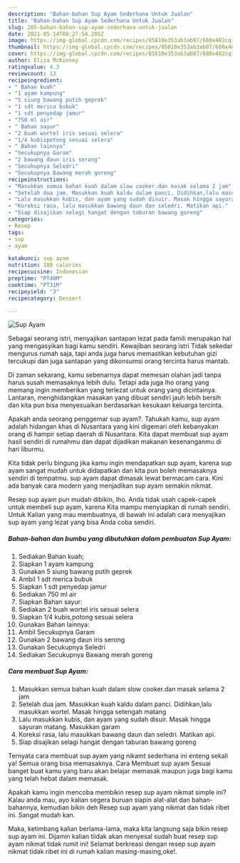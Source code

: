 ```yaml
---
description: "Bahan-bahan Sup Ayam Sederhana Untuk Jualan"
title: "Bahan-bahan Sup Ayam Sederhana Untuk Jualan"
slug: 205-bahan-bahan-sup-ayam-sederhana-untuk-jualan
date: 2021-05-14T08:27:54.205Z
image: https://img-global.cpcdn.com/recipes/85810e353ab3ab07/680x482cq70/sup-ayam-foto-resep-utama.jpg
thumbnail: https://img-global.cpcdn.com/recipes/85810e353ab3ab07/680x482cq70/sup-ayam-foto-resep-utama.jpg
cover: https://img-global.cpcdn.com/recipes/85810e353ab3ab07/680x482cq70/sup-ayam-foto-resep-utama.jpg
author: Eliza McKinney
ratingvalue: 4.3
reviewcount: 13
recipeingredient:
- " Bahan kuah"
- "1 ayam kampung"
- "5 siung bawang putih geprek"
- "1 sdt merica bubuk"
- "1 sdt penyedap jamur"
- "750 ml air"
- " Bahan sayur"
- "2 buah wortel iris sesuai selera"
- "1/4 kubispotong sesuai selera"
- " Bahan lainnya"
- "Secukupnya Garam"
- "2 bawang daun iris serong"
- "Secukupnya Seledri"
- "Secukupnya Bawang merah goreng"
recipeinstructions:
- "Masukkan semua bahan kuah dalam slow cooker.dan masak selama 2 jam"
- "Setelah dua jam. Masukkan kuah kaldu dalam panci. Didihkan,lalu masukkan wortel. Masak hingga setengah matang"
- "Lalu masukkan kubis, dan ayam yang sudah disuir. Masak hingga sayuran matang. Masukkan garam"
- "Koreksi rasa, lalu masukkan bawang daun dan seledri. Matikan api."
- "Siap disajikan selagi hangat dengan taburan bawang goreng"
categories:
- Resep
tags:
- sup
- ayam

katakunci: sup ayam 
nutrition: 180 calories
recipecuisine: Indonesian
preptime: "PT40M"
cooktime: "PT31M"
recipeyield: "3"
recipecategory: Dessert

---
```



![Sup Ayam](https://img-global.cpcdn.com/recipes/85810e353ab3ab07/680x482cq70/sup-ayam-foto-resep-utama.jpg)

Sebagai seorang istri, menyajikan santapan lezat pada famili merupakan hal yang mengasyikan bagi kamu sendiri. Kewajiban seorang istri Tidak sekedar mengurus rumah saja, tapi anda juga harus memastikan kebutuhan gizi tercukupi dan juga santapan yang dikonsumsi orang tercinta harus mantab.

Di zaman  sekarang, kamu sebenarnya dapat memesan olahan jadi tanpa harus susah memasaknya lebih dulu. Tetapi ada juga lho orang yang memang ingin memberikan yang terlezat untuk orang yang dicintainya. Lantaran, menghidangkan masakan yang dibuat sendiri jauh lebih bersih dan kita pun bisa menyesuaikan berdasarkan kesukaan keluarga tercinta. 



Apakah anda seorang penggemar sup ayam?. Tahukah kamu, sup ayam adalah hidangan khas di Nusantara yang kini digemari oleh kebanyakan orang di hampir setiap daerah di Nusantara. Kita dapat membuat sup ayam hasil sendiri di rumahmu dan dapat dijadikan makanan kesenanganmu di hari liburmu.

Kita tidak perlu bingung jika kamu ingin mendapatkan sup ayam, karena sup ayam sangat mudah untuk didapatkan dan kita pun boleh memasaknya sendiri di tempatmu. sup ayam dapat dimasak lewat bermacam cara. Kini ada banyak cara modern yang menjadikan sup ayam semakin nikmat.

Resep sup ayam pun mudah dibikin, lho. Anda tidak usah capek-capek untuk membeli sup ayam, karena Kita mampu menyiapkan di rumah sendiri. Untuk Kalian yang mau membuatnya, di bawah ini adalah cara menyajikan sup ayam yang lezat yang bisa Anda coba sendiri.

<!--inarticleads1-->

##### Bahan-bahan dan bumbu yang dibutuhkan dalam pembuatan Sup Ayam:

1. Sediakan  Bahan kuah;
1. Siapkan 1 ayam kampung
1. Gunakan 5 siung bawang putih geprek
1. Ambil 1 sdt merica bubuk
1. Siapkan 1 sdt penyedap jamur
1. Sediakan 750 ml air
1. Siapkan  Bahan sayur:
1. Sediakan 2 buah wortel iris sesuai selera
1. Siapkan 1/4 kubis,potong sesuai selera
1. Gunakan  Bahan lainnya:
1. Ambil Secukupnya Garam
1. Gunakan 2 bawang daun iris serong
1. Gunakan Secukupnya Seledri
1. Sediakan Secukupnya Bawang merah goreng




<!--inarticleads2-->

##### Cara membuat Sup Ayam:

1. Masukkan semua bahan kuah dalam slow cooker.dan masak selama 2 jam
1. Setelah dua jam. Masukkan kuah kaldu dalam panci. Didihkan,lalu masukkan wortel. Masak hingga setengah matang
1. Lalu masukkan kubis, dan ayam yang sudah disuir. Masak hingga sayuran matang. Masukkan garam
1. Koreksi rasa, lalu masukkan bawang daun dan seledri. Matikan api.
1. Siap disajikan selagi hangat dengan taburan bawang goreng




Ternyata cara membuat sup ayam yang nikamt sederhana ini enteng sekali ya! Semua orang bisa memasaknya. Cara Membuat sup ayam Sesuai banget buat kamu yang baru akan belajar memasak maupun juga bagi kamu yang telah hebat dalam memasak.

Apakah kamu ingin mencoba membikin resep sup ayam nikmat simple ini? Kalau anda mau, ayo kalian segera buruan siapin alat-alat dan bahan-bahannya, kemudian bikin deh Resep sup ayam yang nikmat dan tidak ribet ini. Sangat mudah kan. 

Maka, ketimbang kalian berlama-lama, maka kita langsung saja bikin resep sup ayam ini. Dijamin kalian tiidak akan menyesal sudah buat resep sup ayam nikmat tidak rumit ini! Selamat berkreasi dengan resep sup ayam nikmat tidak ribet ini di rumah kalian masing-masing,oke!.

